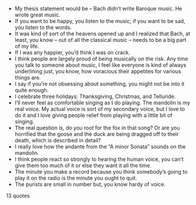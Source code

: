  - My thesis statement would be – Bach didn’t write Baroque music. He wrote great music.
 - If you want to be happy, you listen to the music; if you want to be sad, you listen to the words.
 - It was kind of sort of the heavens opened up and I realized that Bach, at least, you know – out of all the classical music – needs to be a big part of my life.
 - If I was any happier, you’d think I was on crack.
 - I think people are largely proud of being musically on the risk. Any time you talk to someone about music, I feel like everyone is kind of always underlining just, you know, how voracious their appetites for various things are.
 - I say if you’re not obsessing about something, you might not be into it quite enough.
 - I celebrate three holidays: Thanksgiving, Christmas, and Telluride.
 - I’ll never feel as comfortable singing as I do playing. The mandolin is my real voice. My actual voice is sort of my secondary voice, but I love to do it and I love giving people relief from playing with a little bit of singing.
 - The real question is, do you root for the fox in that song? Or are you horrified that the goose and the duck are being dragged off to their death, which is described in detail?
 - I really love how the andante from the “A minor Sonata” sounds on the mandolin.
 - I think people react so strongly to hearing the human voice, you can’t give them too much of it or else they want it all the time.
 - The minute you make a record because you think somebody’s going to play it on the radio is the minute you ought to quit.
 - The purists are small in number but, you know hardy of voice.

13 quotes